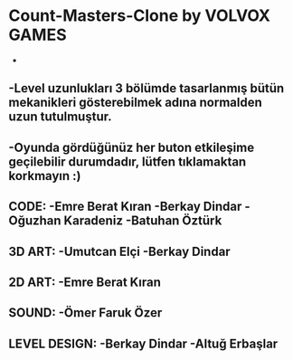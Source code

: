 # Count-Masters-Clone by VOLVOX GAMES

-
-Level uzunlukları 3 bölümde tasarlanmış bütün mekanikleri gösterebilmek adına normalden uzun tutulmuştur.
-
-Oyunda gördüğünüz her buton etkileşime geçilebilir durumdadır, lütfen tıklamaktan korkmayın :)
-
CODE:
-Emre Berat Kıran
-Berkay Dindar
-Oğuzhan Karadeniz
-Batuhan Öztürk
-
3D ART:
-Umutcan Elçi
-Berkay Dindar
-
2D ART:
-Emre Berat Kıran
-
SOUND:
-Ömer Faruk Özer
-
LEVEL DESIGN:
-Berkay Dindar
-Altuğ Erbaşlar
-
